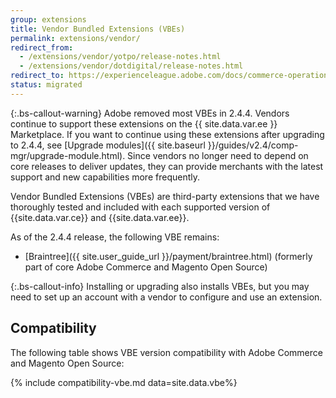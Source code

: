 ```yaml
---
group: extensions
title: Vendor Bundled Extensions (VBEs)
permalink: extensions/vendor/
redirect_from:   
  - /extensions/vendor/yotpo/release-notes.html
  - /extensions/vendor/dotdigital/release-notes.html
redirect_to: https://experienceleague.adobe.com/docs/commerce-operations/upgrade-guide/modules/upgrade.html
status: migrated
---
```


{:.bs-callout-warning}
Adobe removed most VBEs in 2.4.4. Vendors continue to support these extensions on the {{ site.data.var.ee }} Marketplace. If you want to continue using these extensions after upgrading to 2.4.4, see [Upgrade modules]({{ site.baseurl }}/guides/v2.4/comp-mgr/upgrade-module.html). Since vendors no longer need to depend on core releases to deliver updates, they can provide merchants with the latest support and new capabilities more frequently.

Vendor Bundled Extensions (VBEs) are third-party extensions that we have thoroughly tested and included with each supported version of {{site.data.var.ce}} and {{site.data.var.ee}}.

As of the 2.4.4 release, the following VBE remains:

-  [Braintree]({{ site.user_guide_url }}/payment/braintree.html) (formerly part of core Adobe Commerce and Magento Open Source)

{:.bs-callout-info}
Installing or upgrading also installs VBEs, but you may need to set up an account with a vendor to configure and use an extension.

## Compatibility

The following table shows VBE version compatibility with Adobe Commerce and Magento Open Source:

{% include compatibility-vbe.md data=site.data.vbe%}
